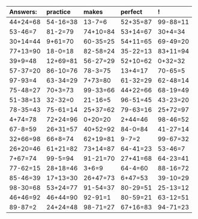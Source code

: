 | Answers: | practice | makes | perfect | ! |
| :--- | :--- | :--- | :--- | :--- |
| 44+24=68 | 54-16=38 | 13-7=6 | 52+35=87 | 99-88=11 | 
| 53-46=7 | 81-2=79 | 74+10=84 | 53+14=67 | 30+4=34 | 
| 30+14=44 | 9+61=70 | 60-35=25 | 54+11=65 | 69-49=20 | 
| 77+13=90 | 18-0=18 | 82-58=24 | 35-22=13 | 83+11=94 | 
| 39+9=48 | 12+69=81 | 56-27=29 | 52+10=62 | 0+32=32 | 
| 57-37=20 | 86-10=76 | 78-3=75 | 13+4=17 | 70-65=5 | 
| 97-93=4 | 63-34=29 | 7+73=80 | 61-32=29 | 62-48=14 | 
| 75-48=27 | 70+3=73 | 99-33=66 | 44+22=66 | 68-19=49 | 
| 51-38=13 | 32-32=0 | 21-16=5 | 96-51=45 | 43-23=20 | 
| 78-35=43 | 75-61=14 | 25+37=62 | 79-63=16 | 25+72=97 | 
| 4+74=78 | 72+24=96 | 0+20=20 | 2+44=46 | 98-46=52 | 
| 67-8=59 | 26+31=57 | 40+52=92 | 84-0=84 | 41-27=14 | 
| 32+66=98 | 66+8=74 | 62+19=81 | 9-7=2 | 99-67=32 | 
| 26+20=46 | 61+21=82 | 73+14=87 | 64-41=23 | 53-46=7 | 
| 7+67=74 | 99-5=94 | 91-21=70 | 27+41=68 | 64-23=41 | 
| 77-62=15 | 28+18=46 | 3+6=9 | 64-4=60 | 88-16=72 | 
| 85-46=39 | 17+13=30 | 26+47=73 | 6+47=53 | 39-10=29 | 
| 98-30=68 | 53+24=77 | 91-54=37 | 80-29=51 | 25-13=12 | 
| 46+46=92 | 46+44=90 | 92-91=1 | 80-59=21 | 63-12=51 | 
| 89-87=2 | 24+24=48 | 98-71=27 | 67+16=83 | 94-71=23 | 
